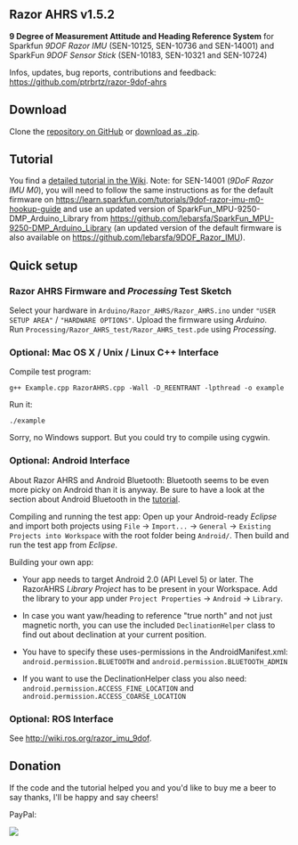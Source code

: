 Razor AHRS v1.5.2
---

**9 Degree of Measurement Attitude and Heading Reference System** for Sparkfun *9DOF Razor IMU* (SEN-10125, SEN-10736 and SEN-14001) and SparkFun *9DOF Sensor Stick* (SEN-10183, SEN-10321 and SEN-10724)

Infos, updates, bug reports, contributions and feedback: https://github.com/ptrbrtz/razor-9dof-ahrs

Download
---

Clone the [repository on GitHub](https://github.com/ptrbrtz/razor-9dof-ahrs) or [download as .zip](https://github.com/ptrbrtz/razor-9dof-ahrs/archive/Release-v1.4.2.zip).

Tutorial
---

You find a [detailed tutorial in the Wiki](https://github.com/ptrbrtz/razor-9dof-ahrs/wiki/Tutorial).
Note: for SEN-14001 (*9DoF Razor IMU M0*), you will need to follow the same instructions as for the default firmware on https://learn.sparkfun.com/tutorials/9dof-razor-imu-m0-hookup-guide and use an updated version of SparkFun_MPU-9250-DMP_Arduino_Library from https://github.com/lebarsfa/SparkFun_MPU-9250-DMP_Arduino_Library (an updated version of the default firmware is also available on https://github.com/lebarsfa/9DOF_Razor_IMU).

Quick setup
---

### Razor AHRS Firmware and *Processing* Test Sketch

Select your hardware in `Arduino/Razor_AHRS/Razor_AHRS.ino` under `"USER SETUP AREA"` / `"HARDWARE OPTIONS"`.
Upload the firmware using *Arduino*.  
Run `Processing/Razor_AHRS_test/Razor_AHRS_test.pde` using *Processing*.

### Optional: Mac OS X / Unix / Linux C++ Interface

Compile test program:

    g++ Example.cpp RazorAHRS.cpp -Wall -D_REENTRANT -lpthread -o example

Run it:

    ./example

Sorry, no Windows support. But you could try to compile using cygwin.

### Optional: Android Interface

About Razor AHRS and Android Bluetooth: Bluetooth seems to be even more picky on Android than it is anyway. Be sure to have a look at the section about Android Bluetooth in the [tutorial](https://github.com/ptrbrtz/razor-9dof-ahrs/wiki/Tutorial).

Compiling and running the test app: Open up your Android-ready *Eclipse* and import both projects using `File` → `Import...` → `General` → `Existing Projects into Workspace` with the root folder being `Android/`. Then build and run the test app from *Eclipse*.

Building your own app:

* Your app needs to target Android 2.0 (API Level 5) or later. The RazorAHRS *Library Project* has to be present in your Workspace. Add the library to your app under `Project Properties` → `Android` → `Library`.

* In case you want yaw/heading to reference "true north" and not just magnetic north, you can use the included `DeclinationHelper` class to find out about declination at your current position.
  
* You have to specify these uses-permissions in the AndroidManifest.xml:  
`android.permission.BLUETOOTH` and `android.permission.BLUETOOTH_ADMIN`
        
* If you want to use the DeclinationHelper class you also need:  
`android.permission.ACCESS_FINE_LOCATION` and `android.permission.ACCESS_COARSE_LOCATION`

### Optional: ROS Interface

See http://wiki.ros.org/razor_imu_9dof.

Donation
---

If the code and the tutorial helped you and you'd like to buy me a beer to say thanks, I'll be happy and say cheers!

PayPal:

[![](https://www.paypalobjects.com/en_US/i/btn/btn_donateCC_LG.gif)](https://www.paypal.com/cgi-bin/webscr?cmd=_s-xclick&hosted_button_id=KNQHN837SKX8Q)
